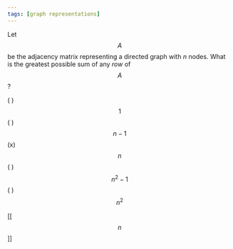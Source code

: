 ```yaml
---
tags: [graph representations]
---
```



Let $$A$$ be the adjacency matrix representing a directed graph with $n$ nodes. What is the greatest possible sum of any *row* of $$A$$?

( ) $$1$$
( ) $$n - 1$$
(x) $$n$$
( ) $$n^2 - 1$$
( ) $$n^2$$

[[$$n$$]]
